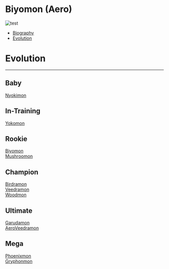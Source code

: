 # Biyomon (Aero)
![test]({{site.baseurl}}/wiki/resources/Biyomon.png)

- [Biography](wiki/digimon/Biyomon_(Aero)#biography)
- [Evolution](wiki/digimon/Biyomon_(Aero)#evolution)

# Evolution
-----

## Baby  
[Nyokimon](http://www.wikimon.net/nyokimon)

## In-Training  
[Yokomon](http://www.wikimon.net/yokomon)

## Rookie
[Biyomon](http://www.wikimon.net/biyomon)  
[Mushroomon](http://www.wikimon.net/mushroomon)

## Champion
[Birdramon](http://www.wikimon.net/birdramon)  
[Veedramon](http://www.wikimon.net/veedramon)  
[Woodmon](http://www.wikimon.net/woodmon)  

## Ultimate
[Garudamon](http://www.wikimon.net/garudamon)  
[AeroVeedramon](http://www.wikimon.net/aeroveedramon)

## Mega
[Phoenixmon](http://www.wikimon.net/phoenixmon)  
[Gryphonmon](http://www.wikimon.net/gryphonmon)
